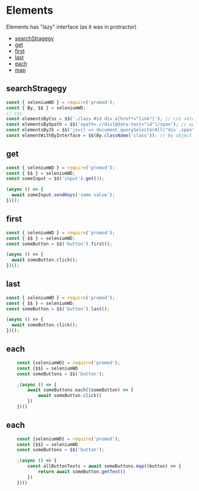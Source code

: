# Elements

Elements has "lazy" interface (as it was in protractor)

- [searchStragegy](#searchstragegy)
- [get](#get)
- [first](#first)
- [last](#last)
- [each](#each)
- [map](#map)

## searchStragegy

```js
const { seleniumWD } = require('promod');
const { By, $$ } = seleniumWD;
// css
const elementsByCss = $$('.class #id div a[href*="link"]'); // css selector
const elementsByXpath = $$('xpath=.//div[@data-test="id"]/span'); // xpath selector
const elementsByJS = $$('js=() => document.querySelectorAll("div .span")'); // js selector
const elementWithByInterface = $$(By.className('class')); // By object interface
```

## get

```js
const { seleniumWD } = require('promod');
const { $$ } = seleniumWD;
const someInput = $$('input').get(3);

(async () => {
  await someInput.sendKeys('some value');
})();
```

## first

```js
const { seleniumWD } = require('promod');
const { $$ } = seleniumWD;
const someButton = $$('button').first();

(async () => {
  await someButton.click();
})();
```

## last

```js
const { seleniumWD } = require('promod');
const { $$ } = seleniumWD;
const someButton = $$('button').last();

(async () => {
  await someButton.click();
})();
```

## each

```js
	const {seleniumWD} = require('promod');
	const {$$} = seleniumWD
	const someButtons = $$('button');

	;(async () => {
		await someButtons.each((someButton) => {
			await someButton.click()
		})
	})()
```

## each

```js
	const {seleniumWD} = require('promod');
	const {$$} = seleniumWD
	const someButtons = $$('button');

	;(async () => {
		const allButtonTexts = await someButtons.map((button) => {
			return await someButton.getText()
		})
	})()
```
